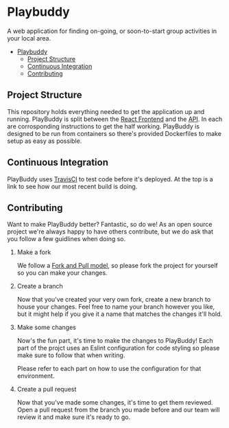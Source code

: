 # Playbuddy

A web application for finding on-going, or soon-to-start group
activities in your local area.

- [Playbuddy](#playbuddy)
  - [Project Structure](#project-structure)
  - [Continuous Integration](#continuous-integration)
  - [Contributing](#contributing)

## Project Structure

This repository holds everything needed to get the application up and running.
PlayBuddy is split between the [React Frontend](./frontend/) and the [API](./backend/).
In each are corrosponding instructions to get the half working.
PlayBuddy is designed to be run from containers so there's provided Dockerfiles
to make setup as easy as possible.

## Continuous Integration

PlayBuddy uses [TravisCI](https://travis-ci.org/) to test code before it's deployed.
At the top is a link to see how our most recent build is doing.

## Contributing

Want to make PlayBuddy better?
Fantastic, so do we!
As an open source project we're always happy to have others contribute,
but we do ask that you follow a few guidlines when doing so.

1. Make a fork

   We follow a [Fork and Pull model](https://reflectoring.io/github-fork-and-pull/),
   so please fork the project for yourself so you can make your changes.

2. Create a branch

   Now that you've created your very own fork, create a new branch to house
   your changes.
   Feel free to name your branch however you like, but it might help if you
   give it a name that matches the changes it'll hold.

3. Make some changes

   Now's the fun part, it's time to make the changes to PlayBuddy!
   Each part of the projct uses an Eslint configuration for code styling
   so please make sure to follow that when writing.

   Please refer to each part on how to use the configuration for that environment.

4. Create a pull request

   Now that you've made some changes, it's time to get them reviewed.
   Open a pull request from the branch you made before and our team will
   review it and make sure it's ready to go.
